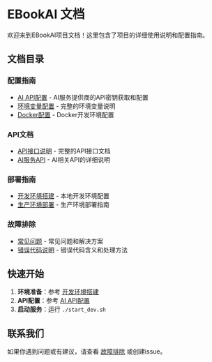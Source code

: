 # EBookAI 文档

欢迎来到EBookAI项目文档！这里包含了项目的详细使用说明和配置指南。

## 文档目录

### 配置指南
- [AI API配置](ai-configuration.md) - AI服务提供商的API密钥获取和配置
- [环境变量配置](environment-variables.md) - 完整的环境变量说明
- [Docker配置](../docker/README.md) - Docker开发环境配置

### API文档
- [API接口说明](api-reference.md) - 完整的API接口文档
- [AI服务API](ai-api.md) - AI相关API的详细说明

### 部署指南
- [开发环境搭建](development-setup.md) - 本地开发环境配置
- [生产环境部署](production-deployment.md) - 生产环境部署指南

### 故障排除
- [常见问题](troubleshooting.md) - 常见问题和解决方案
- [错误代码说明](error-codes.md) - 错误代码含义和处理方法

## 快速开始

1. **环境准备**：参考 [开发环境搭建](development-setup.md)
2. **API配置**：参考 [AI API配置](ai-configuration.md)
3. **启动服务**：运行 `./start_dev.sh`

## 联系我们

如果你遇到问题或有建议，请查看 [故障排除](troubleshooting.md) 或创建issue。